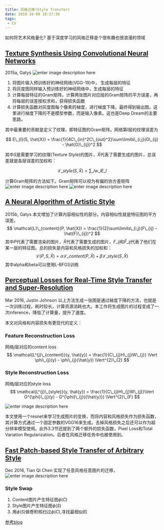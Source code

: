 ```yaml
---
title: 风格迁移(Style Transfer)
date: 2018-10-08 18:37:39
tags:
 - CV
---
```


如何将艺术风格量化? 基于深度学习的风格迁移是个很有趣也很浪漫的领域
<!--more-->

## [Texture Synthesis Using Convolutional Neural Networks](https://arxiv.org/pdf/1505.07376.pdf)
2015a, Gatys
![enter image description here](https://my-imgshare.oss-cn-shenzhen.aliyuncs.com/gatys-1.png)

1. 将图片输入预训练好的神经网络(VGG-19)中， 生成每层的特征
2. 将灰度图同样输入预训练好的神经网络中，生成每层的特征
3. 计算每层特征的Gram矩阵，计算两张图片对应层的Gram矩阵的平方误差，再将每层的误差按权求和，获得损失函数
4. 计算损失函数对灰度图每个像素的梯度，进行梯度下降，最终得到输出图。这里进行梯度下降的不是模型参数，而是输入像素。这也是Deep Dream的主要思路。

其中最重要的贡献是定义了纹理，即特征图的Gram矩阵。网络第$l$层的纹理误差为

$$
E\_{l}(S, \hat{X}) = \frac{1}{4C\_{in}^2C\_{out}^2}\sum\limits\_{i,j}(G\_{ij} - \hat{G}\_{ij})^2
$$

其中$S$是需要学习的纹理(Texture Style)的图片，$\hat{X}$代表了需要生成的图片，总误差就是各层误差的加权和：

$$
\mathcal{L}\_{style}(S, \hat{X}) = \sum\limits\_{l}w\_{l}E\_{l}
$$

计算Gram矩阵的方法如下。Gram矩阵可以视为有偏的协方差矩阵
![enter image description here](https://my-imgshare.oss-cn-shenzhen.aliyuncs.com/gram-1.jpg)
![enter image description here](https://my-imgshare.oss-cn-shenzhen.aliyuncs.com/gram-2.jpg)

## [A Neural Algorithm of Artistic Style](https://arxiv.org/pdf/1508.06576.pdf)
2015b, Gatys
本文增加了计算内容相似性的部分。内容相似性就是特征图的平方误差。
$$
\mathcal{L}\_{content}(P, \hat{X}) = \frac{1}{2}\sum\limits\_{i,j}(F\_{ij} - \hat{F}\_{ij})^2
$$
其中$P$代表了需要渲染的图片，$\hat{X}$代表了需要生成的图片，$F\_{ij}$和$\hat{F}\_{ij}$代表了他们在某一层的特征图。总的损失是内容和风格损失的加权和：
$$
\mathcal{L}(P, S, \hat{X}) = \alpha\mathcal{L}\_{content}(P, \hat{X}) + \beta\mathcal{L}\_{style}(S, \hat{X})
$$
其中alpha和beta可以使用L-BFGS训练
## [Perceptual Losses for Real-Time Style Transfer and Super-Resolution](https://arxiv.org/pdf/1603.08155v1.pdf)
Mar 2016, Justin Johnson
以上方法生成一张图是通过梯度下降的方法，也就是一次训练过程，耗时较长，计算资源消耗也大。本工作将生成图片的过程变成了一次inference，降低了计算量，提升了速度。

本文对风格和内容损失有更现代的定义：
### Feature Reconstruction Loss
网络$j$层对应的content loss
$$
\mathcal{L^{j}\_{content}}(y, \hat{y}) = \frac{1}{C\_{j}H\_{j}W\_{j}} \Vert \phi\_{j}(y) - \phi\_{j}(\hat{y}) \Vert^{2}\_{2}
$$

### Style Reconstruction Loss
网络$j$层对应的style loss
$$
\mathcal{L^{j}\_{style}}(y, \hat{y}) = \frac{1}{C\_{j}H\_{j}W\_{j}}\Vert G^{\phi}\_{j}(y) - G^{\phi}\_{j}({\hat{y}}) \Vert^{2}\_{F}
$$

![enter image description here](https://my-imgshare.oss-cn-shenzhen.aliyuncs.com/Perceptual-Losses.png)

本文使用一个resnet来学习生成图片的变换，而将内容和风格损失作为损失函数，其计算方式通过一个固定参数的VGG16来生成。去掉风格损失之后还可以作为超分辨率模型使用。此外3.3节还提到了两个额外的损失函数，Pixel Loss和Total Variation Regularization。后者在风格迁移任务中也被使用到。

## [Fast Patch-based Style Transfer of Arbitrary Style](https://arxiv.org/pdf/1612.04337.pdf)
Dec 2016, Tian Qi Chen
实现了任意风格任意图片的迁移，
![enter image description here](https://my-imgshare.oss-cn-shenzhen.aliyuncs.com/Fast-Patch-based-style-transfer.png)
### Style Swap
1. Content图片产生特征图$\phi(C)$
2. Style图片产生特征图$\phi(S)$
3. 用$\phi(S)$做卷积核扫过$\phi(C)$,寻找最相似的

[参考blog](https://blog.csdn.net/hungryof/article/details/61195783)
